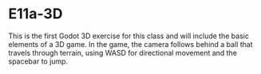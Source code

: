 # E11a-3D
This is the first Godot 3D exercise for this class and will include the basic elements of a 3D game. In the game, the camera follows behind a ball that travels through terrain, using WASD for directional movement and the spacebar to jump.

